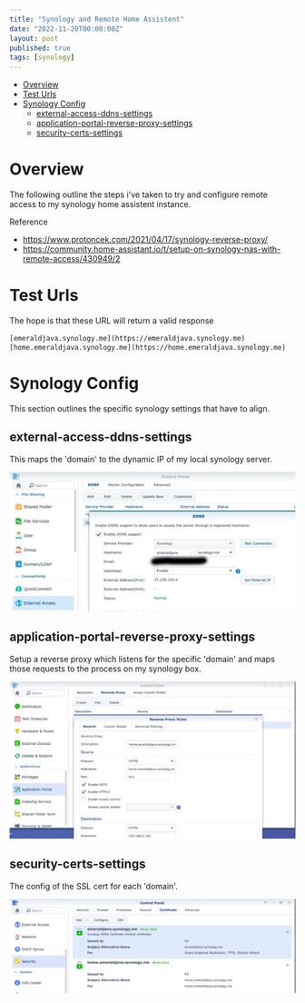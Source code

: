```yaml
---
title: "Synology and Remote Home Assistent"
date: "2022-11-20T00:00:00Z"
layout: post
published: true
tags: [synology]
---
```


<!-- @import "[TOC]" {cmd="toc" depthFrom=1 depthTo=6 orderedList=false} -->

<!-- code_chunk_output -->

- [Overview](#overview)
- [Test Urls](#test-urls)
- [Synology Config](#synology-config)
  - [external-access-ddns-settings](#external-access-ddns-settings)
  - [application-portal-reverse-proxy-settings](#application-portal-reverse-proxy-settings)
  - [security-certs-settings](#security-certs-settings)

<!-- /code_chunk_output -->

# Overview

The following outline the steps i've taken to try and configure remote access to my synology home assistent instance.

Reference
- https://www.protoncek.com/2021/04/17/synology-reverse-proxy/
- https://community.home-assistant.io/t/setup-on-synology-nas-with-remote-access/430949/2

# Test Urls

The hope is that these URL will return a valid response

    [emeraldjava.synology.me](https://emeraldjava.synology.me)
    [home.emeraldjava.synology.me](https://home.emeraldjava.synology.me)

# Synology Config

This section outlines the specific synology settings that have to align.

## external-access-ddns-settings

This maps the 'domain' to the dynamic IP of my local synology server.

![external-access-ddns-settings](2022-11-20/external-access-ddns-settings.png)

## application-portal-reverse-proxy-settings

Setup a reverse proxy which listens for the specific 'domain' and maps those requests to the process on my synology box.

![application-portal-reverse-proxy-settings](./2022-11-20/application-portal-reverse-proxy-settings.png)

## security-certs-settings

The config of the SSL cert for each 'domain'.

![security-certs-settings](./2022-11-20/security-certs-settings.png)




